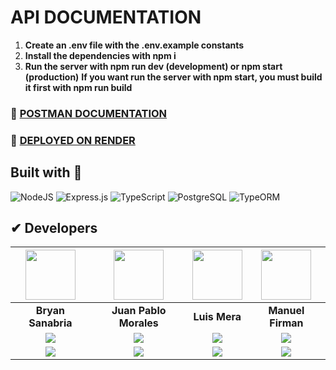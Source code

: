 # API DOCUMENTATION

1. **Create an .env file with the .env.example constants**
2. **Install the dependencies with npm i**
3. **Run the server with npm run dev (development) or npm start (production)**
    **If you want run the server with npm start, you must build it first with npm run build**

### 🔗 <a href="https://documenter.getpostman.com/view/24686438/2s93m7X2Ji">POSTMAN DOCUMENTATION</a>

### 🔗 <a href="https://render.com/">DEPLOYED ON RENDER</a>

## Built with 🧰
![NodeJS](https://img.shields.io/badge/Node.js-6DA55F?style=for-the-badge&logo=Node.js&logoColor=white) ![Express.js](https://img.shields.io/badge/Express.js-%23404d59.svg?style=for-the-badge&logo=Express&logoColor=%2361DAFB) ![TypeScript](https://img.shields.io/badge/TypeScript-blue.svg?style=for-the-badge&logo=TypeScript&logoColor=white) ![PostgreSQL](https://img.shields.io/badge/postgresql-4169e1?style=for-the-badge&logo=postgresql&logoColor=white) ![TypeORM](https://camo.githubusercontent.com/0b6a6b6183b0ac7f492e5e29cda3e26c701a03a53407e8ab3798f0e27bc5af94/68747470733a2f2f696d672e736869656c64732e696f2f7374617469632f76313f7374796c653d666f722d7468652d6261646765266d6573736167653d54797065666f726d26636f6c6f723d323632363237266c6f676f3d54797065666f726d266c6f676f436f6c6f723d464646464646266c6162656c3d)

## ✔ Developers
| <img src="https://avatars.githubusercontent.com/u/103947485?v=4" width=80> | <img src="https://encrypted-tbn0.gstatic.com/images?q=tbn:ANd9GcT4NCzmKXTloyr8naAgBxTv3mdH2g091x25X44bkaeKdQ&s" width=80> | <img src="https://avatars.githubusercontent.com/u/95388543?v=4" width=80> | <img src="https://avatars.githubusercontent.com/u/92244840?v=4" width=80> |
|:-:|:-:|:-:|:-:|
| **Bryan Sanabria** | **Juan Pablo Morales** | **Luis Mera** | **Manuel Firman** |
| <a href="https://github.com/Bryansss1"><img src="https://img.shields.io/badge/github-%23121011.svg?&style=for-the-badge&logo=github&logoColor=white"/></a> | <a href="JUAMPI"><img src="https://img.shields.io/badge/github-%23121011.svg?&style=for-the-badge&logo=github&logoColor=white"/></a> | <a href="https://github.com/luismera86"><img src="https://img.shields.io/badge/github-%23121011.svg?&style=for-the-badge&logo=github&logoColor=white"/></a> | <a href="https://github.com/manuelfirman"><img src="https://img.shields.io/badge/github-%23121011.svg?&style=for-the-badge&logo=github&logoColor=white"/></a> |
| <a href="https://www.linkedin.com/in/bryan-david-sanabria-azuaje-025040253/"><img src="https://img.shields.io/badge/linkedin%20-%230077B5.svg?&style=for-the-badge&logo=linkedin&logoColor=white"/></a> | <a href="https://www.linkedin.com/in/juan-pablo-morales-018/"><img src="https://img.shields.io/badge/linkedin%20-%230077B5.svg?&style=for-the-badge&logo=linkedin&logoColor=white"/></a> | <a href="https://www.linkedin.com/in/luis-mera-developer/"><img src="https://img.shields.io/badge/linkedin%20-%230077B5.svg?&style=for-the-badge&logo=linkedin&logoColor=white"/></a> | <a href="https://www.linkedin.com/in/manuel-firman/"><img src="https://img.shields.io/badge/linkedin%20-%230077B5.svg?&style=for-the-badge&logo=linkedin&logoColor=white"/></a> |#   f r o n t _ d o m i n o  
 